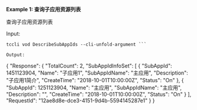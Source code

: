 **Example 1: 查询子应用资源列表**

查询子应用资源列表

Input: 

```
tccli vod DescribeSubAppIds --cli-unfold-argument ```

Output: 
```
{
    "Response": {
        "TotalCount": 2,
        "SubAppIdInfoSet": [
            {
                "SubAppId": 1451123904,
                "Name": "子应用1",
                "SubAppIdName": "主应用",
                "Description": "子应用1简介",
                "CreateTime": "2018-10-01T10:00:00Z",
                "Status": "On"
            },
            {
                "SubAppId": 1251123904,
                "Name": "主应用",
                "SubAppIdName": "主应用",
                "Description": "",
                "CreateTime": "2018-10-01T10:00:00Z",
                "Status": "On"
            }
        ],
        "RequestId": "12ae8d8e-dce3-4151-9d4b-5594145287e1"
    }
}
```


